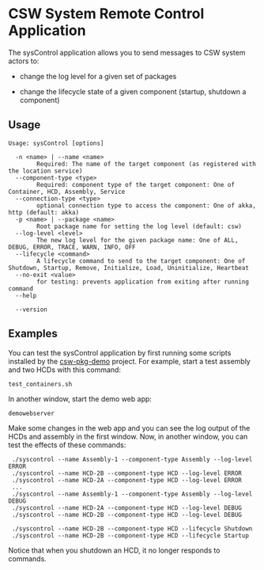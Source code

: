 CSW System Remote Control Application
=====================================

The sysControl application allows you to send messages to CSW system actors to:

* change the log level for a given set of packages

* change the lifecycle state of a given component (startup, shutdown a component)

Usage
-----

```
Usage: sysControl [options]

  -n <name> | --name <name>
        Required: The name of the target component (as registered with the location service)
  --component-type <type>
        Required: component type of the target component: One of Container, HCD, Assembly, Service
  --connection-type <type>
        optional connection type to access the component: One of akka, http (default: akka)
  -p <name> | --package <name>
        Root package name for setting the log level (default: csw)
  --log-level <level>
        The new log level for the given package name: One of ALL, DEBUG, ERROR, TRACE, WARN, INFO, OFF
  --lifecycle <command>
        A lifecycle command to send to the target component: One of Shutdown, Startup, Remove, Initialize, Load, Uninitialize, Heartbeat
  --no-exit <value>
        for testing: prevents application from exiting after running command
  --help

  --version
```

Examples
--------

You can test the sysControl application by first running some scripts installed by
the [csw-pkg-demo](https://github.com/tmtsoftware/csw-pkg-demo) project. For example,
start a test assembly and two HCDs with this command:

    test_containers.sh

In another window, start the demo web app:

    demowebserver

Make some changes in the web app and you can see the log output of the HCDs and assembly in the first window.
Now, in another window, you can test the effects of these commands:

```
 ./syscontrol --name Assembly-1 --component-type Assembly --log-level ERROR
 ./syscontrol --name HCD-2B --component-type HCD --log-level ERROR
 ./syscontrol --name HCD-2A --component-type HCD --log-level ERROR
 ...
 ./syscontrol --name Assembly-1 --component-type Assembly --log-level DEBUG
 ./syscontrol --name HCD-2A --component-type HCD --log-level DEBUG
 ./syscontrol --name HCD-2B --component-type HCD --log-level DEBUG

 ./syscontrol --name HCD-2B --component-type HCD --lifecycle Shutdown
 ./syscontrol --name HCD-2B --component-type HCD --lifecycle Startup
```

Notice that when you shutdown an HCD, it no longer responds to commands.
